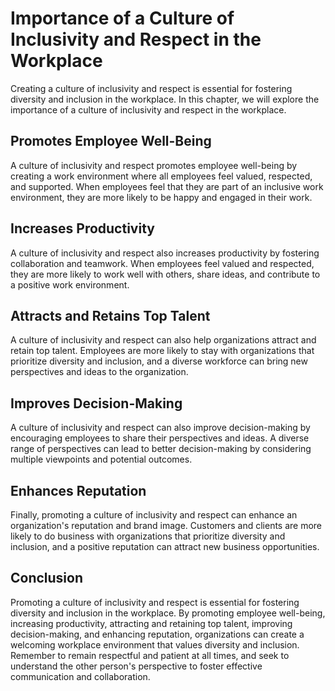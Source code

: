 Importance of a Culture of Inclusivity and Respect in the Workplace
=============================================================================================================================

Creating a culture of inclusivity and respect is essential for fostering diversity and inclusion in the workplace. In this chapter, we will explore the importance of a culture of inclusivity and respect in the workplace.

Promotes Employee Well-Being
----------------------------

A culture of inclusivity and respect promotes employee well-being by creating a work environment where all employees feel valued, respected, and supported. When employees feel that they are part of an inclusive work environment, they are more likely to be happy and engaged in their work.

Increases Productivity
----------------------

A culture of inclusivity and respect also increases productivity by fostering collaboration and teamwork. When employees feel valued and respected, they are more likely to work well with others, share ideas, and contribute to a positive work environment.

Attracts and Retains Top Talent
-------------------------------

A culture of inclusivity and respect can also help organizations attract and retain top talent. Employees are more likely to stay with organizations that prioritize diversity and inclusion, and a diverse workforce can bring new perspectives and ideas to the organization.

Improves Decision-Making
------------------------

A culture of inclusivity and respect can also improve decision-making by encouraging employees to share their perspectives and ideas. A diverse range of perspectives can lead to better decision-making by considering multiple viewpoints and potential outcomes.

Enhances Reputation
-------------------

Finally, promoting a culture of inclusivity and respect can enhance an organization's reputation and brand image. Customers and clients are more likely to do business with organizations that prioritize diversity and inclusion, and a positive reputation can attract new business opportunities.

Conclusion
----------

Promoting a culture of inclusivity and respect is essential for fostering diversity and inclusion in the workplace. By promoting employee well-being, increasing productivity, attracting and retaining top talent, improving decision-making, and enhancing reputation, organizations can create a welcoming workplace environment that values diversity and inclusion. Remember to remain respectful and patient at all times, and seek to understand the other person's perspective to foster effective communication and collaboration.
